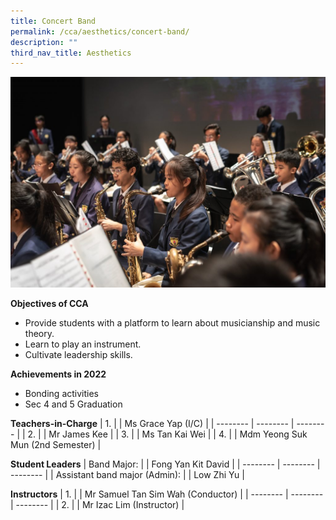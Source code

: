 ```yaml
---
title: Concert Band
permalink: /cca/aesthetics/concert-band/
description: ""
third_nav_title: Aesthetics
---
```

![](/images/GMSS-95-Anniversary-135-1024x684.jpg)


**Objectives of CCA**

*   Provide students with a platform to learn about musicianship and music theory.
*   Learn to play an instrument.
*   Cultivate leadership skills.

**Achievements in 2022**

*   Bonding activities
*   Sec 4 and 5 Graduation



**Teachers-in-Charge**
| 1. |  | Ms Grace Yap (I/C) |
| -------- | -------- | -------- |
| 2.     |      | Mr James Kee     |
| 3.     |      | Ms Tan Kai Wei    |
| 4.     |      | Mdm Yeong Suk Mun (2nd Semester)    |

**Student Leaders**
| Band Major: |  | Fong Yan Kit David |
| -------- | -------- | -------- |
| Assistant band major (Admin):    |      | Low Zhi Yu    |



**Instructors**
| 1. |  | Mr Samuel Tan Sim Wah (Conductor) |
| -------- | -------- | -------- |
| 2.    |      | Mr Izac Lim (Instructor)     |
	
	